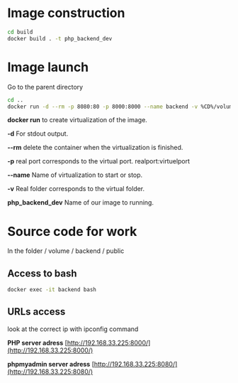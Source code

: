 # Image construction

```bash
cd build
docker build . -t php_backend_dev
```

# Image launch
Go to the parent directory
```bash
cd ..
docker run -d --rm -p 8080:80 -p 8000:8000 --name backend -v %CD%/volume:/volume --ip 192.168.33.225 php_backend_dev
```
**docker run** to create virtualization of the image.

**-d** For stdout output.

**--rm** delete the container when the virtualization is finished.

**-p** real port corresponds to the virtual port. realport:virtuelport

**--name** Name of virtualization to start or stop.

**-v** Real folder corresponds to the virtual folder.

**php_backend_dev** Name of our image to running.

# Source code for work
In the folder / volume / backend / public

## Access to bash
```bash
docker exec -it backend bash
```

## URLs access
look at the correct ip with ipconfig command

**PHP server adress** [http://192.168.33.225:8000/](http://192.168.33.225:8000/)

**phpmyadmin server adress** [http://192.168.33.225:8080/](http://192.168.33.225:8080/)